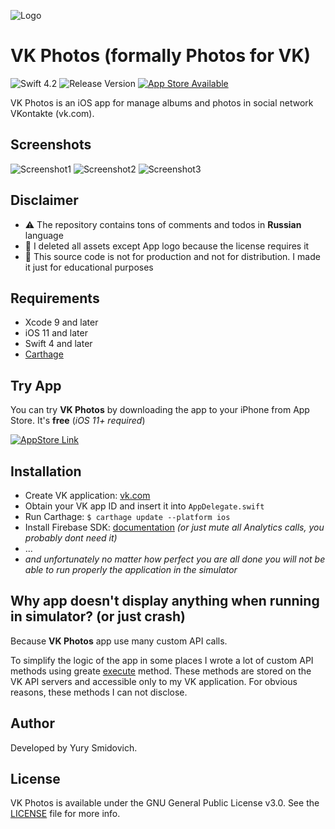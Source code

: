 ![Logo](https://github.com/Stmol/vkphotos/blob/master/.readme/vk-photos-appstore-icon.jpg)

# VK Photos (formally Photos for VK)

![Swift 4.2](https://img.shields.io/badge/swift-4.2-orange.svg)
![Release Version](https://img.shields.io/badge/Release-1.1-blue.svg)
[![App Store Available](https://img.shields.io/badge/app%20store-available-brightgreen.svg)](https://vk.cc/8xwT04)

VK Photos is an iOS app for manage albums and photos in social network VKontakte (vk.com).

## Screenshots

![Screenshot1](https://github.com/Stmol/vkphotos/blob/master/.readme/screen2.jpg)
![Screenshot2](https://github.com/Stmol/vkphotos/blob/master/.readme/screen1.jpg)
![Screenshot3](https://github.com/Stmol/vkphotos/blob/master/.readme/screen3.jpg)

## Disclaimer

- ⚠️  The repository contains tons of comments and todos in **Russian** language
- 🚫  I deleted all assets except App logo because the license requires it
- 🔬  This source code is not for production and not for distribution. I made it just for educational purposes

## Requirements

- Xcode 9 and later
- iOS 11 and later
- Swift 4 and later
- [Carthage](https://github.com/Carthage/Carthage)

## Try App

You can try **VK Photos** by downloading the app to your iPhone from App Store. It's **free** (*iOS 11+ required*)

[![AppStore Link](https://github.com/Stmol/vkphotos/blob/master/.readme/app-store-badge.jpg)](https://vk.cc/8xwT04)

## Installation

- Create VK application: [vk.com](https://vk.com/editapp?act=create)
- Obtain your VK app ID and insert it into `AppDelegate.swift`
- Run Carthage: ```$ carthage update --platform ios```
- Install Firebase SDK: [documentation](https://firebase.google.com/docs/ios/setup#frameworks) *(or just mute all Analytics calls, you probably dont need it)*
- ...
- *and unfortunately no matter how perfect you are all done you will not be able to run properly the application in the simulator*

## Why app doesn't display anything when running in simulator? (or just crash)

Because **VK Photos** app use many custom API calls.

To simplify the logic of the app in some places I wrote a lot of custom API methods using greate [execute](https://vk.com/dev/execute) method. These methods are stored on the VK API servers and accessible only to my VK application. For obvious reasons, these methods I can not disclose.

## Author

Developed by Yury Smidovich.

## License

VK Photos is available under the GNU General Public License v3.0. See the [LICENSE](LICENSE) file for more info.
